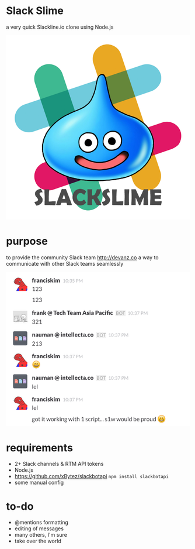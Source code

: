 # Slack Slime
a very quick Slackline.io clone using Node.js

![Slack Slime](slackslime.png?raw=true "Slack Slime")

# purpose
to provide the community Slack team http://devanz.co a way to communicate with other Slack teams seamlessly

![Screenshot](screenshot.png?raw=true "Screenshot")

# requirements
- 2+ Slack channels & RTM API tokens
- Node.js
- https://github.com/xBytez/slackbotapi `npm install slackbotapi`
- some manual config

# to-do
- @mentions formatting
- editing of messages
- many others, I'm sure
- take over the world